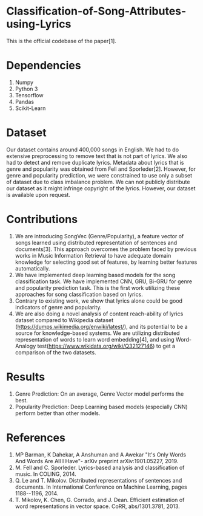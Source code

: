 # Classification-of-Song-Attributes-using-Lyrics
This is the official codebase of the paper[1].

# Dependencies
1) Numpy
2) Python 3
3) Tensorflow
4) Pandas
5) Scikit-Learn

# Dataset
Our dataset contains around 400,000 songs in English. We had to do extensive preprocessing to remove text that is not part of lyrics. We also had to detect and remove duplicate lyrics. Metadata about lyrics that is genre and popularity was obtained from Fell and Sporleder[2]. However, for genre and popularity prediction, we were constrained to use only a subset of dataset due to class imbalance problem. We can not publicly distribute our dataset as it might infringe copyright of the lyrics. However, our dataset is available upon request.

# Contributions
1) We are introducing SongVec (Genre/Popularity), a feature vector of songs learned using distributed representation of sentences and documents[3]. This approach overcomes the problem faced by previous works in Music Information Retrieval to have adequate domain knowledge for selecting good set of features, by learning better features automatically.
2) We have implemented deep learning based models for the song classification task. We have implemented CNN, GRU, Bi-GRU
for genre and popularity prediction task. This is the first work utilizing these approaches for song classification based on lyrics.
3) Contrary to existing work, we show that lyrics alone could be good indicators of genre and popularity.
4) We are also doing a novel analysis of content reach-ability of lyrics dataset compared to Wikipedia dataset (https://dumps.wikimedia.org/enwiki/latest/), and its potential to be a source for knowledge-based systems. We are utilizing distributed representation of words to learn word embedding[4], and using Word-Analogy test(https://www.wikidata.org/wiki/Q32127146) to get a comparison of the two datasets.

# Results
1) Genre Prediction: On an average, Genre Vector model performs the best.
2) Popularity Prediction: Deep Learning based models (especially CNN) perform better than other models.

# References
1) MP Barman, K Dahekar, A Anshuman and A Awekar "It's Only Words And Words Are All I Have"- arXiv preprint arXiv:1901.05227, 2019.
2) M. Fell and C. Sporleder. Lyrics-based analysis and classification of music. In COLING, 2014.
3) Q. Le and T. Mikolov. Distributed representations of sentences and documents. In International Conference on Machine Learning, pages 1188--1196, 2014.
4) T. Mikolov, K. Chen, G. Corrado, and J. Dean. Efficient estimation of word representations in vector space. CoRR, abs/1301.3781, 2013.
